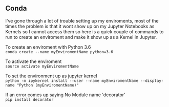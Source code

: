 ## Conda
I've gone through a lot of trouble setting up my enviroments, most of the times the problem is that it wont show up on my Jupyter Notebooks as Kernels so I cannot access them so here is a quick couple of commands to run to create an enviroment and make it show up as a Kernel in Jupyter.

To create an enviroment with Python 3.6  
```conda create --name myEnviromentName python=3.6```   

To activate the enviroment  
```source activate myEnviromentName```   

To set the environment up as jupyter kernel  
```python -m ipykernel install --user --name myEnviromentName --display-name "Python (myEnviromentName)"```   

If an error comes up saying No Module name 'decorator'  
```pip install decorator```
